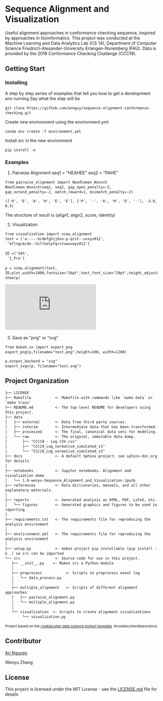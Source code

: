 # Sequence Alignment and Visualization 


Useful alignment approaches in conformance checking sequence, inspired by approaches in bioinformatics.
This project was conducted at the Machine Learning and Data Analytics Lab (CS 14), Department of Computer Science Friedrich-Alexander-University Erlangen-Nuremberg (FAU).
Data is provided by the 2019 Conformance Checking Challenge (CCC19).


## Getting Start 
### Installing
A step by step series of examples that tell you how to get a development env running
Say what the step will be
```
git clone https://github.com/annguy/sequence-alignment-conformance-checking.git
```
Create new environment using the environment.yml 
```
conda env create -f environment.yml
```
Install src in the new environment 
```
pip install -e
```
### Examples
1. Pairwise Alignment
seq1 =  "HEAHEE"
seq2 = "PAHE"
```
from pairwise_alignment import Needleman_Wunsch
Needleman_Wunsch(seq1, seq2, gap_open_penalty=-2, gap_extend_penalty=-2, match_reward=1, mismatch_penalty=-2)
```
```
(['H', 'E', 'A', 'H', 'E', 'E'], ['P', '-', 'A', 'H', 'E', '-'], -3.0, 0.5)
```
The structure of result is (align1, align2, score, identity)

2. Visualization
```
from visualization import view_alignment
test = ['a-----bcdefghijkno-p-qrst--uvxyz012',
 'bflngcbcde--hilfaolpfqrstvwuvwyz012']

ID =['54%',
 '1_Pre']
 
p = view_alignment(test, ID,plot_width=1000,fontsize="16pt",text_font_size="19pt",height_adjust=58)
show(p)
```
![Image text](https://github.com/annguy/sequence-alignment-conformance-checking/blob/master/reports/figures/test.pdf)  

3. Save as "png" or "svg"
```
from bokeh.io import export_png
export_png(p,filename="test.png",height=100, width=1200)
```
```
p.output_backend = "svg"
export_svgs(p, filename="test.svg")
```


## Project Organization


    ├── LICENSE
    ├── Makefile           <- Makefile with commands like `make data` or `make train`
    ├── README.md          <- The top-level README for developers using this project.
    ├── data
    │   ├── external       <- Data from third party sources.
    │   ├── interim        <- Intermediate data that has been transformed.
    │   ├── processed      <- The final, canonical data sets for modeling.
    │   └── raw            <- The original, immutable data dump.
    │       ├── "CCC19 - Log CSV.csv"  
    │       ├── "CCC19_Log_normative_simulated_v1"
    │       └── "CCC19_Log_normative_simulated_v3"
    ├── docs               <- A default Sphinx project; see sphinx-doc.org for details
    │
    ├── notebooks          <- Jupyter notebooks. Alignment and visualization demo
    │   └── 1.0-wenyu-Sequence_Alignment_and_Visualization.ipynb
    ├── references         <- Data dictionaries, manuals, and all other explanatory materials.
    │
    ├── reports            <- Generated analysis as HTML, PDF, LaTeX, etc.
    │   └── figures        <- Generated graphics and figures to be used in reporting
    │
    ├── requirements.txt   <- The requirements file for reproducing the analysis environment
    │
    ├── envtironment.yml   <- The requirements file for reproducing the analysis environment
    │
    ├── setup.py           <- makes project pip installable (pip install -e .) so src can be imported
    └── src                <- Source code for use in this project.
       ├── __init__.py    <- Makes src a Python module
       │
       ├── preprocess           <- Scripts to preprocess event log
       │   └── data_process.py
       │
       ├── multiple_alignment   <- Scripts of different alignment approaches               
       │   ├── pairwise_alignment.py
       │   └── multiple_alignment.py
       │
       └── visualization  <- Scripts to create alignment visualizations
            └── visualization.py


<p><small>Project based on the <a target="_blank" href="https://drivendata.github.io/cookiecutter-data-science/">cookiecutter data science project template</a>. #cookiecutterdatascience</small></p>

## Contributor 
[An Nguyen](https://www.mad.tf.fau.de/person/an-nguyen/)

Wenyu Zhang  


## License

This project is licensed under the MIT License - see the [LICENSE.md](LICENSE.md) file for details



